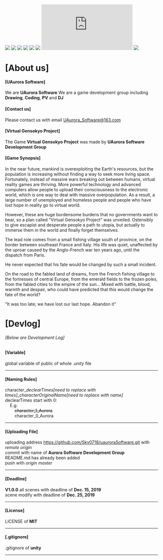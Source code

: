 [![](https://img.shields.io/appveyor/ci/gruntjs/grunt)](https://github.com/Sky0718/uauroraSoftware/)
[![](https://img.shields.io/bower/l/bootstrap)](https://github.com/Sky0718/uauroraSoftware/)
[![](https://img.shields.io/vaadin-directory/rating-count/vaadinvaadin-grid)](https://github.com/Sky0718/uauroraSoftware/)
[![](https://img.shields.io/ubuntu/v/ubuntu-wallpapers/bionic)](https://github.com/Sky0718/uauroraSoftware/)
[![](https://img.shields.io/nodeping/status/jkiwn052-ntpp-4lbb-8d45-ihew6d9ucoei?down_color=lightgrey&down_message=online&up_color=green&up_message=online)](https://github.com/Sky0718/uauroraSoftware/)
[![](https://img.shields.io/cii/level/1)](https://github.com/Sky0718/uauroraSoftware/)
[![](https://img.shields.io/gitter/room/nwjs/nw.js)](https://github.com/Sky0718/uauroraSoftware/)
[![](https://img.shields.io/npm/v/@cycle/core)](https://github.com/Sky0718/uauroraSoftware/)

# [About us] #
#### [UAurora Software] ####
We are **UAurora Software**
We are a game development group including **Drawing**, **Coding**, **PV** and **DJ**

#### [Contact us] ####
Please contact us with email [UAurora_Software@163.com](https://mail.163.com/)

#### [Virtual Gensokyo Project] ####
The Game **Virtual Gensokyo Project** was made by **UAurora Software Development Group**
  
#### [Game Synopsis] ####
In the near future, mankind is overexploiting the Earth's resources, but the population is increasing without finding a way to seek more living space. Fortunately, instead of massive wars breaking out between humans, virtual reality games are thriving. More powerful technology and advanced computers allow people to upload their consciousness to the electronic world, which is one way to deal with massive overpopulation. As a result, a large number of unemployed and homeless people and people who have lost hope in reality go to virtual world.  
  
However, these are huge burdensome burdens that no governments want to bear, so a plan called "Virtual Gensokyo Project" was unveiled. Ostensibly to give escapist and desperate people a path to utopia, but actually to immerse them in the world and finally forget themselves.  
  
The lead role comes from a small fishing village south of province, on the border between southeast France and Italy. His life was quiet, unaffected by the uproar caused by the Anglo-French war ten years ago, until the dispatch from Paris.  
  
He never expected that his fate would be changed by such a small incident.  
  
On the road to the fabled land of dreams, from the French fishing village to the fortresses of central Europe, from the emerald fields to the frozen poles, from the fabled cities to the empire of the sun... Mixed with battle, blood, warmth and despair, who could have predicted that this would change the fate of the world?  
  
"It was too late; we have lost our last hope. Abandon it"  
  
# [Devlog] #
###### [Below are Development Log] ######
  
#### [Variable] ####
global variable of public of whole *.unity* file  

* * *

#### [Naming Rules] ####
character_*declearTimes[need to replace with times]*_*characterOriginalName[need to replace with name]*  
declearTimes start with 0:  
&nbsp; &nbsp; E.g:  
        &nbsp; &nbsp; &nbsp; &nbsp; ~~character_1_Aurora~~   
        &nbsp; &nbsp; &nbsp; &nbsp; character_0_Aurora  

* * *

#### [Uploading File] ###
uploading address https://github.com/Sky0718/uauroraSoftware.git with *remote origin*  
commit with name of **Aurora Software Development Group**  
README.md has already been added  
push with *origin master*  

* * *

#### [Deadline] ####
**V1.0.0**
all scenes with deadline of **Dec. 15, 2019**  
scene modify with deadline of **Dec. 25, 2019**  

* * *

#### [License] ####
LICENSE of **MIT**  

* * *

#### [.gitignore] ####
.gitignore of **unity**  

* * *
